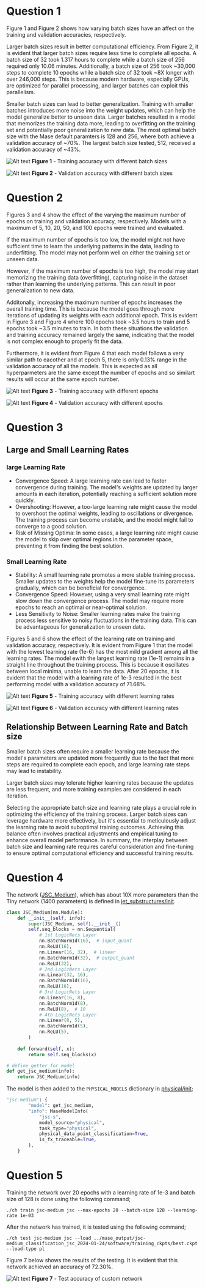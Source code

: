 # Question 1
Figure 1 and Figure 2 shows how varying batch sizes have an affect on the training and validation accuracies, respectively.

Larger batch sizes result in better computational efficiency. From Figure 2, it is evident that larger batch sizes require less time to complete all epochs. A batch size of 32 took 1.317 hours to complete while a batch size of 256 required only 10.06 minutes. Additionally, a batch size of 256 took ~30,000 steps to complete 10 epochs while a batch size of 32 took ~8X longer with over 246,000 steps. This is because modern hardware, especially GPUs, are optimized for parallel processing, and larger batches can exploit this parallelism.

Smaller batch sizes can lead to better generalization. Training with smaller batches introduces more noise into the weight updates, which can help the model generalize better to unseen data. Larger batches resulted in a model that memorizes the training data more, leading to overfitting on the training set and potentially poor generalization to new data. The most optimal batch size with the Mase default paramters is 128 and 256, where both achieve a validation accuracy of ~70%. The largest batch size tested, 512, received a validation accuracy of ~43%.

<!-- The figure below shows the results of varying the batch size for the jsc-tiny model over 10 epochs. Batch sizes of 64, 128, 256, and 512.
After 10 epochs, the model with a batch size of 64 has a test accuracy of 49.50%, batch size of 128 has an accuracy of 51.87%, batch size of 256 has an accuracy of 50.48% while a batch size of 512 has an accuracy of 44.64%. -->

![Alt text](lab_1_media/epochs_train_acc_step.png)
**Figure 1** - Training accuracy with different batch sizes


![Alt text](lab_1_media/batch_val_acc_epoch.png)
**Figure 2** - Validation accuracy with different batch sizes

# Question 2
Figures 3 and 4 show the effect of the varying the maximum number of epochs on training and validation accuracy, respectively. Models with a maximum of 5, 10, 20, 50, and 100 epochs were trained and evaluated. 

If the maximum number of epochs is too low, the model might not have sufficient time to learn the underlying patterns in the data, leading to underfitting. The model may not perform well on either the training set or unseen data.

However, if the maximum number of epochs is too high, the model may start memorizing the training data (overfitting), capturing noise in the dataset rather than learning the underlying patterns. This can result in poor generalization to new data.

Additonally, increasing the maximum number of epochs increases the overall training time. This is because the model goes through more iterations of updating its weights with each additional epoch. This is evident in Figure 3 and Figure 4 where 100 epochs took ~3.5 hours to train and 5 epochs took ~3.5 minutes to train. In both these situations the validation and training accuracy remained largely the same, indicating that the model is not complex enough to properly fit the data.

Furthermore, it is evident from Figure 4 that each model follows a very similar path to eacother and at epoch 5, there is only 0.13% range in the validation accuracy of all the models. This is expected as all hyperparmeters are the same except the number of epochs and so similart results will occur at the same epoch number. 

<!-- To show the impact of this, the jsc-tiny model was used with a batch size of 128 over 5, 10, and 20 epochs. 
After 5 epochs, the accuracy is 50.26%, it is 51.87% after 10 epochs and x% after 20 epochs.  -->

![Alt text](lab_1_media/epochs_train_acc_step.png)
**Figure 3** - Training accuracy with different epochs

![Alt text](lab_1_media/epochs_val_acc_epoch.png)
**Figure 4** - Validation accuracy with different epochs

# Question 3
## Large and Small Learning Rates
### large Learning Rate
- Convergence Speed: A large learning rate can lead to faster convergence during training. The model's weights are updated by larger amounts in each iteration, potentially reaching a sufficient solution more quickly.
- Overshooting: However, a too-large learning rate might cause the model to overshoot the optimal weights, leading to oscillations or divergence. The training process can become unstable, and the model might fail to converge to a good solution.
- Risk of Missing Optima: In some cases, a large learning rate might cause the model to skip over optimal regions in the parameter space, preventing it from finding the best solution.

### Small Learning Rate
- Stability: A small learning rate promotes a more stable training process. Smaller updates to the weights help the model fine-tune its parameters gradually, which can be beneficial for convergence.
- Convergence Speed: However, using a very small learning rate might slow down the convergence process. The model may require more epochs to reach an optimal or near-optimal solution.
- Less Sensitivity to Noise: Smaller learning rates make the training process less sensitive to noisy fluctuations in the training data. This can be advantageous for generalization to unseen data.

Figures 5 and 6 show the effect of the learning rate on training and validation accuracy, respectively. It is evident from Figure 1 that the model with the lowest learning rate (1e-6) has the most mild gradient among all the learning rates. The model ewith the largest learning rate (1e-1) remains in a straight line throughout the training process. This is because it oscillates between local minima, unable to learn the data. After 20 epochs, it is evident that the model with a learning rate of 1e-3 resulted in the best performing model with a validation accuracy of 71.68%. 

![Alt text](lab_1_media/lr_train_acc_step.png)
**Figure 5** - Training accuracy with different learning rates

![Alt text](lab_1_media/lr_val_acc_epoch.png)
**Figure 6** - Validation accuracy with different learning rates

## Relationship Between Learning Rate and Batch size
Smaller batch sizes often require a smaller learning rate because the model's parameters are updated more frequently due to the fact that more steps are required to complete each epoch, and large learning rate steps may lead to instability.

Larger batch sizes may tolerate higher learning rates because the updates are less frequent, and more training examples are considered in each iteration.


Selecting the appropriate batch size and learning rate plays a crucial role in optimizing the efficiency of the training process. Larger batch sizes can leverage hardware more effectively, but it's essential to meticulously adjust the learning rate to avoid suboptimal training outcomes. Achieving this balance often involves practical adjustments and empirical tuning to enhance overall model performance. In summary, the interplay between batch size and learning rate requires careful consideration and fine-tuning to ensure optimal computational efficiency and successful training results.

# Question 4
The network ([JSC_Medium](../machop/chop/models/physical/jet_substructure/__init__.py)), which has about 10X more parameters than the Tiny network (1400 parameters) is defined in [jet_substructures/init](../machop/chop/models/physical/jet_substructure/__init__.py).

```python
class JSC_Medium(nn.Module):
    def __init__(self, info):
        super(JSC_Medium, self).__init__()
        self.seq_blocks = nn.Sequential(
            # 1st LogicNets Layer
            nn.BatchNorm1d(16),  # input_quant      
            nn.ReLU(16),
            nn.Linear(16, 32),  # linear
            nn.BatchNorm1d(32),  # output_quant      
            nn.ReLU(32),
            # 2nd LogicNets Layer
            nn.Linear(32, 16),  
            nn.BatchNorm1d(16),  
            nn.ReLU(16),
            # 3rd LogicNets Layer
            nn.Linear(16, 8),  
            nn.BatchNorm1d(8),  
            nn.ReLU(8),  # 10
            # 4th LogicNets Layer
            nn.Linear(8, 5),
            nn.BatchNorm1d(5),
            nn.ReLU(5),
        )
        
    def forward(self, x):
        return self.seq_blocks(x)

# define getter for model
def get_jsc_medium(info):
    return JSC_Medium(info)
```

The model is then added to the `PHYSICAL_MODELS` dictionary in [physical/init](../machop/chop/models/physical/__init__.py);

```python
"jsc-medium": {
        "model": get_jsc_medium,
        "info": MaseModelInfo(
            "jsc-s",
            model_source="physical",
            task_type="physical",
            physical_data_point_classification=True,
            is_fx_traceable=True,
        ),
    }
```

# Question 5
Training the network over 20 epochs with a learning rate of 1e-3 and batch size of 128 is done using the following command;

```
./ch train jsc-medium jsc --max-epochs 20 --batch-size 128 --learning-rate 1e-03
```

After the network has trained, it is tested using the following command;

```
./ch test jsc-medium jsc --load ../mase_output/jsc-medium_classification_jsc_2024-01-24/software/training_ckpts/best.ckpt --load-type pl
```

Figure 7 below shows the results of the testing. It is evident that this network achieved an accuracy of 72.30%. 

![Alt text](lab_1_media/lab_1_task_5.png)
**Figure 7** - Test accuracy of custom network

<!-- Furthermore, the network is tested againt the Tiny network in order to fully evaluate it. -->





